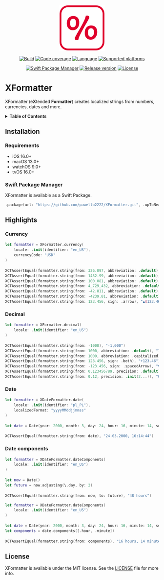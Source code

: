<p align="center">
  <img src=".resources/Assets/logo.png" alt="XFormatter logo" height=150>
</p>
<p align="center">
  <a href="https://github.com/pawello2222/XFormatter/actions?query=branch%3Amain"><img src="https://img.shields.io/github/actions/workflow/status/pawello2222/XFormatter/ci.yml?logo=github" alt="Build"></a>
  <a href="https://codecov.io/gh/pawello2222/XFormatter"><img src="https://codecov.io/gh/pawello2222/XFormatter/branch/main/graph/badge.svg?token=EYQ7VExCll" alt="Code coverage"></a>
  <a href="https://github.com/pawello2222/XFormatter"><img src="https://img.shields.io/badge/language-swift-orange.svg" alt="Language"></a>
  <a href="https://github.com/pawello2222/XFormatter#installation"><img src="https://img.shields.io/badge/platform-iOS%20%7C%20macOS%20%7C%20watchOS%20%7C%20tvOS-lightgrey.svg" alt="Supported platforms"></a>
</p>
<p align="center">
  <a href="https://github.com/pawello2222/XFormatter#installation"><img src="https://img.shields.io/badge/SPM-compatible-brightgreen.svg" alt="Swift Package Manager"></a>
  <a href="https://github.com/pawello2222/XFormatter/releases"><img src="https://img.shields.io/github/v/release/pawello2222/XFormatter" alt="Release version"></a>
  <a href="https://github.com/pawello2222/XFormatter/blob/main/LICENSE.md"><img src="https://img.shields.io/github/license/pawello2222/XFormatter" alt="License"></a>
</p>

# XFormatter

XFormatter (e**X**tended **Formatter**) creates localized strings from numbers, currencies, dates and more.

<details>
  <summary>
    <b>Table of Contents</b>
  </summary>

  1. [Installation](#installation)
  2. [Highlights](#highlights)
  3. [License](#license)

</details>

## Installation <a name="installation"></a>

### Requirements
* iOS 16.0+
* macOS 13.0+
* watchOS 9.0+
* tvOS 16.0+

### Swift Package Manager

XFormatter is available as a Swift Package.

```swift
.package(url: "https://github.com/pawello2222/XFormatter.git", .upToNextMajor(from: "1.0.0"))
```

## Highlights <a name="highlights"></a>

### Currency

```swift
let formatter = XFormatter.currency(
    locale: .init(identifier: "en_US"),
    currencyCode: "USD"
)

XCTAssertEqual(formatter.string(from: 326.097, abbreviation: .default), "$326.10")
XCTAssertEqual(formatter.string(from: 1432.99, abbreviation: .default), "$1.43k")
XCTAssertEqual(formatter.string(from: 100_081, abbreviation: .default), "$100.08k")
XCTAssertEqual(formatter.string(from: 4_729_432, abbreviation: .default), "$4.73m")
XCTAssertEqual(formatter.string(from: -42.811, abbreviation: .default), "-$42.81")
XCTAssertEqual(formatter.string(from: -4239.81, abbreviation: .default), "-$4.24k")
XCTAssertEqual(formatter.string(from: 123.456, sign: .arrow), "▲$123.46")
```

### Decimal

```swift
let formatter = XFormatter.decimal(
    locale: .init(identifier: "en_US")
)

XCTAssertEqual(formatter.string(from: -1000), "-1,000")
XCTAssertEqual(formatter.string(from: 1000, abbreviation: .default), "1k")
XCTAssertEqual(formatter.string(from: 1000, abbreviation: .capitalized), "1K")
XCTAssertEqual(formatter.string(from: 123.456, sign: .both), "+123.46")
XCTAssertEqual(formatter.string(from: -123.456, sign: .spacedArrow), "▼ 123.46")
XCTAssertEqual(formatter.string(from: 0.123456789, precision: .default), "0.12")
XCTAssertEqual(formatter.string(from: 0.12, precision: .init(3...)), "0.120")
```

### Date

```swift
let formatter = XDateFormatter.date(
    locale: .init(identifier: "pl_PL"),
    localizedFormat: "yyyyMMddjjmmss"
)

let date = Date(year: 2000, month: 3, day: 24, hour: 16, minute: 14, second: 44)

XCTAssertEqual(formatter.string(from: date), "24.03.2000, 16:14:44")
```

### Date components

```swift
let formatter = XDateFormatter.dateComponents(
    locale: .init(identifier: "en_US")
)

let now = Date()
let future = now.adjusting(\.day, by: 2)

XCTAssertEqual(formatter.string(from: now, to: future), "48 hours")
```

```swift
let formatter = XDateFormatter.dateComponents(
    locale: .init(identifier: "en_US")
)

let date = Date(year: 2000, month: 3, day: 24, hour: 16, minute: 14, second: 44)
let components = date.components([.hour, .minute])

XCTAssertEqual(formatter.string(from: components), "16 hours, 14 minutes")
```

## License <a name="license"></a>

XFormatter is available under the MIT license. See the [LICENSE](./LICENSE.md) file for more info.

